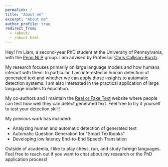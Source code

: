 ```yaml
---
permalink: /
title: "About me"
excerpt: "About me"
author_profile: true
redirect_from: 
  - /about/
  - /about.html
---
```


Hey! I’m Liam, a second-year PhD student at the University of Pennsylvania, with the [Penn NLP](https://nlp.cis.upenn.edu/) group. I am advised by Professor [Chris Callison-Burch](https://www.cis.upenn.edu/~ccb/). 

My research focuses primarily on large language models and how humans interact with them. In particular, I am interested in human detection of generated text and whether we can apply those insights to automatic detection systems. I am also interested in the practical application of large language models to education.

My co-authors and I maintain the [Real or Fake Text](http://roft.io) website where people can test how well they can detect generated text. Feel free to try it yourself to test your detection skill!

My previous work has included:
- Analyzing human and automatic detection of generated text
- Automatic Question Generation for "Smart Textbooks"
- Developing low latency End-to-End Speech Translation

Outside of academia, I like to play chess, run, and study foreign languages. Feel free to reach out if you want to chat about my research or the PhD application process!

<!-- Recent News
=====
- **[Dec 2022]** My Long Paper "Real or Fake Text?: Investigating Human Ability to Detect Boundaries Between Human-Written and Machine-Generated Text" was accepted to AAAI
- **[May 2022]** A Short Paper w/ collaborators at Google "The Case for a Single Model that can Both Generate Continuations and Fill in the Blank" was accepted to NAACL
- **[Mar 2022]** My Short Paper "A Feasibility Study of Answer-Agnostic Question Generation for Education" was accepted to ACL -->